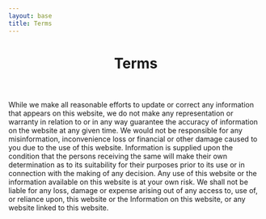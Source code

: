 ```yaml
---
layout: base
title: Terms
---
```

<header>
  <div class="container">
    <div class="header-content">
      <h1>Terms</h1>
    </div>
  </div>
</header>

<article>
While we make all reasonable efforts to update or correct any information that appears on this website, we do not make any representation or warranty in relation to or in any way guarantee the accuracy of information on the website at any given time. We would not be responsible for any misinformation, inconvenience loss or financial or other damage caused to you due to the use of this website. Information is supplied upon the condition that the persons receiving the same will make their own determination as to its suitability for their purposes prior to its use or in connection with the making of any decision. Any use of this website or the information available on this website is at your own risk. We shall not be liable for any loss, damage or expense arising out of any access to, use of, or reliance upon, this website or the Information on this website, or any website linked to this website.
</article>